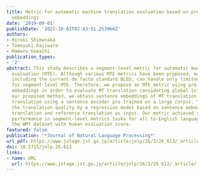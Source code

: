 ```yaml
---
title: Metric for automatic machine translation evaluation based on pre-trained sentence
  embeddings
date: '2019-09-01'
publishDate: '2022-10-03T02:43:51.253960Z'
authors:
- Hiroki Shimanaka
- Tomoyuki Kajiwara
- Mamoru Komachi
publication_types:
- '2'
abstract: This study describes a segment-level metric for automatic machine translation
  evaluation (MTE). Although various MTE metrics have been proposed, most MTE metrics,
  including the current de facto standard BLEU, can handle only limited information
  for segment-level MTE. Therefore, we propose an MTE metric using pre-trained sentence
  embeddings in order to evaluate MT translation considering global information. In
  our proposed method, we obtain sentence embeddings of MT translation and reference
  translation using a sentence encoder pre-trained on a large corpus. Then, we estimate
  the translation quality by a regression model based on sentence embeddings of MT
  translation and reference translation as input. Our metric achieved state-of-the-art
  performance in segment-level metrics tasks for all to-English language pairs on
  the WMT dataset with human evaluation score.
featured: false
publication: '*Journal of Natural Language Processing*'
url_pdf: https://www.jstage.jst.go.jp/article/jnlp/26/3/26_613/_article/-char/ja/
doi: 10.5715/jnlp.26.613
links:
- name: URL
  url: https://www.jstage.jst.go.jp/article/jnlp/26/3/26_613/_article/-char/ja/
---
```


